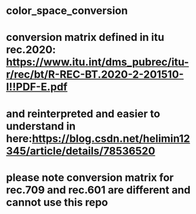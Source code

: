 # color_space_conversion

# conversion matrix defined in itu rec.2020: https://www.itu.int/dms_pubrec/itu-r/rec/bt/R-REC-BT.2020-2-201510-I!!PDF-E.pdf
# and reinterpreted and easier to understand in here:https://blog.csdn.net/helimin12345/article/details/78536520

# please note conversion matrix for rec.709 and rec.601 are different and cannot use this repo
